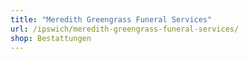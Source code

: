 ```yaml
---
title: "Meredith Greengrass Funeral Services"
url: /ipswich/meredith-greengrass-funeral-services/
shop: Bestattungen
---
```

